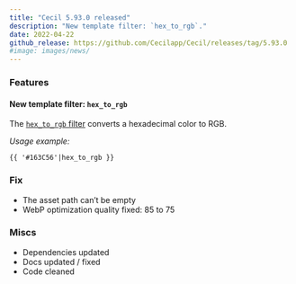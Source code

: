 ```yaml
---
title: "Cecil 5.93.0 released"
description: "New template filter: `hex_to_rgb`."
date: 2022-04-22
github_release: https://github.com/Cecilapp/Cecil/releases/tag/5.93.0
#image: images/news/
---
```

### Features

#### New template filter: `hex_to_rgb`

The [`hex_to_rgb` filter](/documentation/templates/#hex-to-rgb) converts a hexadecimal color to RGB.

_Usage example:_

```twig
{{ '#163C56'|hex_to_rgb }}
```

### Fix

- The asset path can’t be empty
- WebP optimization quality fixed: 85 to 75

### Miscs

- Dependencies updated
- Docs updated / fixed
- Code cleaned
